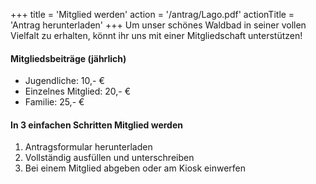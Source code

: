 +++
title = 'Mitglied werden'
action = '/antrag/Lago.pdf'
actionTitle = 'Antrag herunterladen'
+++
Um unser schönes Waldbad in seiner vollen Vielfalt zu erhalten, könnt ihr uns mit einer Mitgliedschaft unterstützen!

#### Mitgliedsbeiträge (jährlich)
* Jugendliche: 10,- €
* Einzelnes Mitglied: 20,- €
* Familie: 25,- €

#### In 3 einfachen Schritten Mitglied werden
1. Antragsformular herunterladen 
2. Vollständig ausfüllen und unterschreiben
3. Bei einem Mitglied abgeben oder am Kiosk einwerfen